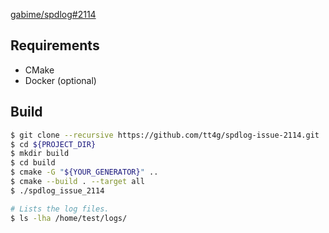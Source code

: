 [gabime/spdlog#2114](https://github.com/gabime/spdlog/issues/2114)

## Requirements

* CMake
* Docker (optional)

## Build

```bash
$ git clone --recursive https://github.com/tt4g/spdlog-issue-2114.git
$ cd ${PROJECT_DIR}
$ mkdir build
$ cd build
$ cmake -G "${YOUR_GENERATOR}" ..
$ cmake --build . --target all
$ ./spdlog_issue_2114

# Lists the log files.
$ ls -lha /home/test/logs/
```
